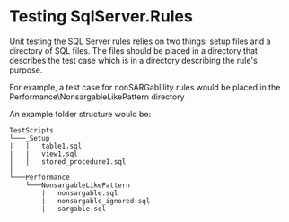 # Testing SqlServer.Rules

Unit testing the SQL Server rules relies on two things: setup files and a directory of SQL files. The files should be placed in a directory that describes the test case which is in a directory describing the rule's purpose.

For example, a test case for nonSARGablility rules would be placed in the Performance\NonsargableLikePattern directory

An example folder structure would be:

```
TestScripts
└───_Setup
|   |   table1.sql
|   |   view1.sql
|   |   stored_procedure1.sql
|
└───Performance
    └───NonsargableLikePattern
        |   nonsargable.sql
        |   nonsargable_ignored.sql
        |   sargable.sql
```

